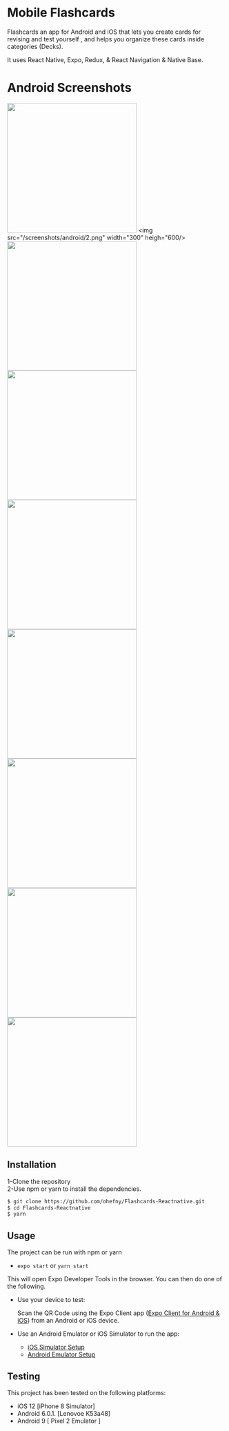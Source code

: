 # Mobile Flashcards

 Flashcards an app for Android and iOS that lets you create cards for revising and test yourself , and helps you organize these cards inside categories (Decks).

It uses React Native, Expo, Redux, & React Navigation & Native Base.

# Android Screenshots
 <img src="/screenshots/android/1.png" width="300" heigh="600"/> <img src="/screenshots/android/2.png" width="300" heigh="600/> <img src="/screenshots/android/3.png" width="300" heigh="600"> <img src="/screenshots/android/4.png" width="300" heigh="600"/> <img src="/screenshots/android/5.png" width="300" heigh="600"/> <img src="/screenshots/android/6.png" width="300" heigh="600"/> <img src="/screenshots/android/7.png" width="300" heigh="600"/> <img src="/screenshots/android/8.png" width="300" heigh="600"/> <img src="/screenshots/android/9.png" width="300" heigh="600"/>

## Installation

1-Clone the repository
</br>
2-Use npm or yarn to install the  dependencies.

```bash
$ git clone https://github.com/ohefny/Flashcards-Reactnative.git
$ cd Flashcards-Reactnative
$ yarn
```

## Usage

The project can be run with npm or yarn

- `expo start` or `yarn start`

This will open Expo Developer Tools in the browser.  You can then do one of the following.

- Use your device to test:

    Scan the QR Code using the Expo Client app ([Expo Client for Android & iOS](https://expo.io/tools#client))  from an Android or iOS device.
- Use an Android Emulator or iOS Simulator to run the app:
    - [iOS Simulator Setup](https://docs.expo.io/versions/v33.0.0/introduction/installation/#ios-simulator)
    - [Android Emulator Setup](https://docs.expo.io/versions/v33.0.0/introduction/installation/#android-emulator)

## Testing

This project has been tested on the following platforms:

- iOS 12 [iPhone 8 Simulator]
- Android 6.0.1. [Lenovoe K53a48]
- Android 9 [ Pixel 2 Emulator ]
